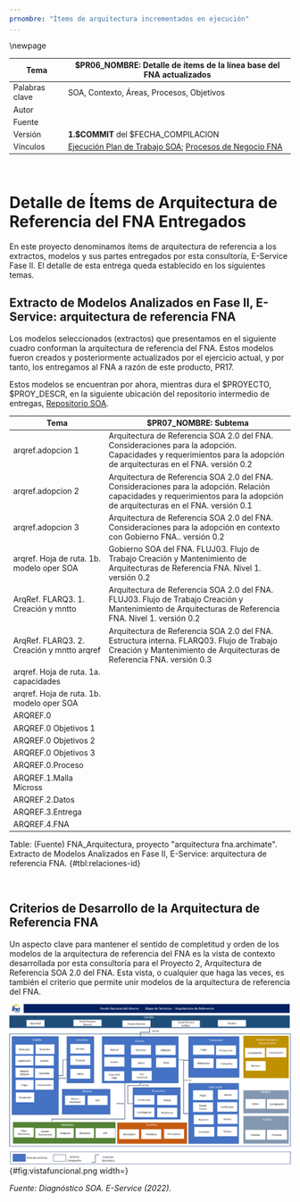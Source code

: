 ```yaml
---
prnombre: "Ítems de arquitectura incrementados en ejecución"
...
```


<div style="page-break-before: always;"></div>
\newpage

| Tema           | $PR06_NOMBRE: **Detalle de ítems de la línea base del FNA actualizados** |
|----------------|--------------------------------------------------------|
| Palabras clave | SOA, Contexto, Áreas, Procesos, Objetivos  |
| Autor          |                                            |
| Fuente         |                                            |
| Versión        | **1.$COMMIT** del $FECHA_COMPILACION       |
| Vínculos       | [Ejecución Plan de Trabajo SOA](onenote:#N001d.sharepoint.com); [Procesos de Negocio FNA](onenote:#N003a.com) |

<br>

# Detalle de Ítems de Arquitectura de Referencia del FNA Entregados
En este proyecto denominamos ítems de arquitectura de referencia a los extractos, modelos y sus partes entregados por esta consultoría, E-Service Fase II. El detalle de esta entrega queda establecido en los siguientes temas.

## Extracto de Modelos Analizados en Fase II, E-Service: arquitectura de referencia FNA
Los modelos seleccionados (extractos) que presentamos en el siguiente cuadro conforman la arquitectura de referencia del FNA. Estos modelos fueron creados y posteriormente actualizados por el ejercicio actual, y por tanto, los entregamos al FNA a razón de este producto, PR17.

Estos modelos se encuentran por ahora, mientras dura el $PROYECTO, $PROY_DESCR, en la siguiente ubicación del repositorio intermedio de entregas, [Repositorio SOA](https://stefaninilatam.sharepoint.com/:f:/r/sites/PROYECTOARQUITECTURAE-SERVICEFNA/Documentos%20compartidos/General/Repositorio%20SOA/Modelos?csf=1&web=1&e=LSEm4L).

| Tema           | $PR07_NOMBRE: **Subtema** |
|----------------|---------------------------|
| arqref.adopcion 1 | Arquitectura de Referencia SOA 2.0 del FNA. Consideraciones para la adopción. Capacidades y requerimientos para la adopción de arquitecturas en el FNA. versión 0.2 |
| arqref.adopcion 2 | Arquitectura de Referencia SOA 2.0 del FNA. Consideraciones para la adopción. Relación capacidades y requerimientos para la adopción de arquitecturas en el FNA. versión 0.1 |
| arqref.adopcion 3 | Arquitectura de Referencia SOA 2.0 del FNA. Consideraciones para la adopción en contexto con Gobierno FNA.. versión 0.2 |
| arqref. Hoja de ruta. 1b. modelo oper SOA | Gobierno SOA del FNA. FLUJ03. Flujo de Trabajo Creación y Mantenimiento de Arquitecturas de Referencia FNA. Nivel 1. versión 0.2 |
| ArqRef. FLARQ3. 1. Creación y mntto  | Arquitectura de Referencia SOA 2.0 del FNA. FLUJ03. Flujo de Trabajo Creación y Mantenimiento de Arquitecturas de Referencia FNA. Nivel 1. versión 0.2 |
| ArqRef. FLARQ3. 2. Creación y mntto arqref | Arquitectura de Referencia SOA 2.0 del FNA. Estructura interna. FLARQ03. Flujo de Trabajo Creación y Mantenimiento de Arquitecturas de Referencia FNA. versión 0.3 |
| arqref. Hoja de ruta. 1a. capacidades ||
| arqref. Hoja de ruta. 1b. modelo oper SOA ||
| ARQREF.0 ||
| ARQREF.0 Objetivos 1 ||
| ARQREF.0 Objetivos 2 ||
| ARQREF.0 Objetivos 3 ||
| ARQREF.0.Proceso ||
| ARQREF.1.Malla Micross ||
| ARQREF.2.Datos ||
| ARQREF.3.Entrega ||
| ARQREF.4.FNA ||

Table: (Fuente) FNA_Arquitectura, proyecto "arquitectura fna.archimate". Extracto de Modelos Analizados en Fase II, E-Service: arquitectura de referencia FNA. {#tbl:relaciones-id}

<br>

## Criterios de Desarrollo de la Arquitectura de Referencia FNA
Un aspecto clave para mantener el sentido de completitud y orden de los modelos de la arquitectura de referencia del FNA es la vista de contexto desarrollada por esta consultoría para el Proyecto 2, Arquitectura de Referencia SOA 2.0 del FNA. Esta vista, o cualquier que haga las veces, es también el criterio que permite unir modelos de la arquitectura de referencia del FNA.

![Vista funcional FNA, 2022, basada en mapa de servicios de la empresa. Criterio de selección de los modelos de la línea base de arquitectura del FNA, 2023.](images/vistafuncional.png){#fig:vistafuncional.png width=}

_Fuente: Diagnóstico SOA. E-Service (2022)._

<br>

